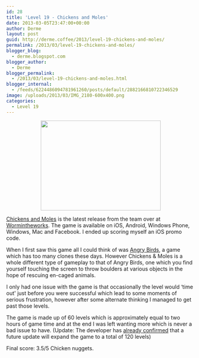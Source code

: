 ```yaml
---
id: 28
title: 'Level 19 - Chickens and Moles'
date: 2013-03-05T23:47:00+00:00
author: Derme
layout: post
guid: http://derme.coffee/2013/level-19-chickens-and-moles/
permalink: /2013/03/level-19-chickens-and-moles/
blogger_blog:
  - derme.blogspot.com
blogger_author:
  - Derme
blogger_permalink:
  - /2013/03/level-19-chickens-and-moles.html
blogger_internal:
  - /feeds/6224486094781961260/posts/default/2882166810722346529
image: /uploads/2013/03/IMG_2180-600x400.png
categories:
  - Level 19
---
```

<div style="clear: both; text-align: center;">
</div>

<div style="clear: both; text-align: center;">
  <a style="margin-left: 1em; margin-right: 1em;" href="http://derme.coffee/uploads/2013/03/Official_Logo.png"><img src="http://derme.coffee/uploads/2013/03/Official_Logo-300x225.png" alt="" width="320" height="240" border="0" /></a>
</div>

<p style="clear: both; text-align: left;">
  <a href="http://www.wormintheworks.com/apps/chickensandmoles/index.htm" target="_blank" rel="noopener">Chickens and Moles</a> is the latest release from the team over at <a href="http://www.wormintheworks.com/" target="_blank" rel="noopener">Wormintheworks</a>. The game is available on iOS, Android, Windows Phone, Windows, Mac and Facebook. I ended up scoring myself an iOS promo code.
</p>

<p style="clear: both; text-align: left;">
  When I first saw this game all I could think of was <a href="http://www.angrybirds.com/" target="_blank" rel="noopener">Angry Birds</a>, a game which has too many clones these days. However Chickens & Moles is a whole different type of gameplay to that of Angry Birds, one which you find yourself touching the screen to throw boulders at various objects in the hope of rescuing en-caged animals.
</p>

<p style="clear: both; text-align: left;">
  I only had one issue with the game is that occasionally the level would &#8216;time out' just before you were successful which lead to some moments of serious frustration, however after some alternate thinking I managed to get past those levels.
</p>

<p style="clear: both; text-align: left;">
  The game is made up of 60 levels which is approximately equal to two hours of game time and at the end I was left wanting more which is never a bad issue to have. (Update: The developer has <a href="https://twitter.com/GameDevDan/status/308948320808742912" target="_blank" rel="noopener">already confirmed</a> that a future update will expand the game to a total of 120 levels)
</p>

<p style="clear: both; text-align: left;">
  Final score: 3.5/5 Chicken nuggets.
</p>